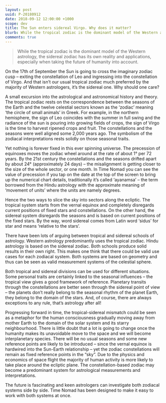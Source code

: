 ```yaml
---
layout: post
uuid: P-20180912
date: 2018-09-12 12:00:00 +1000
scope: dev
title: The Sun enters sidereal Virgo. Why does it matter?
blurb: While the tropical zodiac is the dominant model of the Western astrology, the sidereal zodiac has its own reality and applications, especially when taking the future of humanity into account.
comments: true
---
```


> While the tropical zodiac is the dominant model of the Western astrology, the sidereal zodiac has its own reality and applications, especially when taking the future of humanity into account.

On the 17th of September the Sun is going to cross the imaginary zodiac cusp – exiting the constellation of Leo and ingressing into the constellation of Virgo. And that isn’t our usual tropical zodiac much preferred by the majority of Western astrologers, it’s the sidereal one. Why should one care?

A small excursion into the astrological and astronomical history and theory. The tropical zodiac rests on the correspondence between the seasons of the Earth and the twelve celestial sectors known as the ‘zodiac’ meaning ‘the circle of small animals’ in Greek. For example, in the northern hemisphere, the sign of Leo coincides with the summer in full swing and the radiance of the sun is pouring into growing fields of crops, the sign of Virgo is the time to harvest ripened crops and fruit. The constellations and the seasons were well aligned some 2,000 years ago. The symbolism of the zodiacal interpretations rests solidly on those seasonal traits.

Yet nothing is forever fixed in this ever spinning universe. The precession of equinoxes moves the zodiac wheel around at the rate of about 1° per 72 years. By the 21st century the constellations and the seasons drifted apart by about 24° (approximately 24 days) – the misalignment is getting closer to the size of the whole sector, or one month. In Time Nomad you can see the value of precession if you tap on the date at the top of the screen to bring up the numerical chart details, traditionally it’s called ‘ayanamsa’ – the term borrowed from the Hindu astrology with the approximate meaning of ‘movement of units’ where the units are namely degrees.

Hence the two ways to slice the sky into sectors along the ecliptic. The tropical system starts from the vernal equinox and completely disregards current positions of fixed stars and constellations. On the other hand, the sidereal system disregards the seasons and is based on current positions of the fixed stars. By the way, word sidereal comes from Latin word ‘sidus’ for star and means ‘relative to the stars’.

There have been lots of arguing between tropical and sidereal schools of astrology. Western astrology predominantly uses the tropical zodiac. Hindu astrology is based on the sidereal zodiac. Both schools produce solid results in their own right. This makes one think that there could be valid use cases for each zodiacal system. Both systems are based on geometry and thus can be seen as valid measurement systems of the celestial sphere.

Both tropical and sidereal divisions can be used for different situations. Some personal traits are certainly linked to the seasonal influences – the tropical view gives a good framework of reference. Planetary transits through the constellations are better seen through the sidereal point of view – the planets don’t really belong to the seasonal rhythm of the planet Earth, they belong to the domain of the stars. And, of course, there are always exceptions to any rule, that’s astrology after all!

Progressing forward in time, the tropical-sidereal mismatch could be seen as a metaphor for the human consciousness gradually moving away from mother Earth to the domain of the solar system and its starry neighbourhood. There is little doubt that a lot is going to change once the humanity makes its unavoidable move to the space and we will become interplanetary species. There will be no usual seasons and some new reference points are likely to be introduced – since the vernal equinox is hardwired into the Sun-Earth relationship – yet the zodiac constellations will remain as fixed reference points in the “sky”. Due to the physics and economics of space flight the majority of human activity is more likely to take place around the ecliptic plane. The constellation-based zodiac may become a predominant system for astrological measurements and interpretations. 

The future is fascinating and keen astrologers can investigate both zodiacal systems side by side. Time Nomad has been designed to make it easy to work with both systems at once.